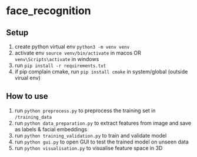 # face_recognition

## Setup

1. create python virtual env `python3 -m venv venv`
2. activate env `source venv/bin/activate` in macos OR `venv\Scripts\activate` in windows
3. run `pip install -r requirements.txt`
4. if pip complain cmake, run `pip install cmake` in system/global (outside virual env)

## How to use

1. run `python preprocess.py` to preprocess the training set in `/training_data`
2. run `python data_preparation.py` to extract features from image and save as labels & facial embeddings
3. run `python training_validation.py` to train and validate model
4. run `python gui.py` to open GUI to test the trained model on unseen data
5. run `python visualisation.py` to visualise feature space in 3D